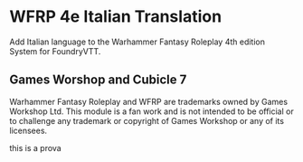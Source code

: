 # WFRP 4e Italian Translation

Add Italian language to the Warhammer Fantasy Roleplay 4th edition System for FoundryVTT.

## Games Worshop and Cubicle 7

Warhammer Fantasy Roleplay and WFRP are trademarks owned by Games Workshop Ltd. This module is a fan work and is not intended to be official or to challenge any trademark or copyright of Games Workshop or any of its licensees.


this is a prova
